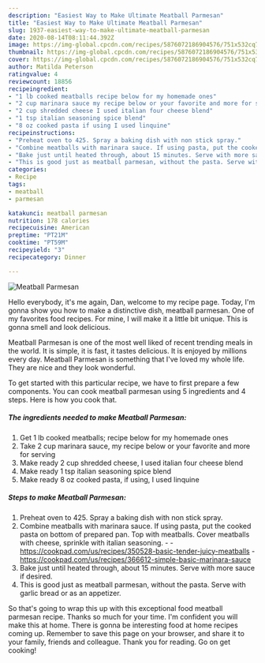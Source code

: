 ```yaml
---
description: "Easiest Way to Make Ultimate Meatball Parmesan"
title: "Easiest Way to Make Ultimate Meatball Parmesan"
slug: 1937-easiest-way-to-make-ultimate-meatball-parmesan
date: 2020-08-14T08:11:44.392Z
image: https://img-global.cpcdn.com/recipes/5876072186904576/751x532cq70/meatball-parmesan-recipe-main-photo.jpg
thumbnail: https://img-global.cpcdn.com/recipes/5876072186904576/751x532cq70/meatball-parmesan-recipe-main-photo.jpg
cover: https://img-global.cpcdn.com/recipes/5876072186904576/751x532cq70/meatball-parmesan-recipe-main-photo.jpg
author: Matilda Peterson
ratingvalue: 4
reviewcount: 18856
recipeingredient:
- "1 lb cooked meatballs recipe below for my homemade ones"
- "2 cup marinara sauce my recipe below or your favorite and more for serving"
- "2 cup shredded cheese I used italian four cheese blend"
- "1 tsp italian seasoning spice blend"
- "8 oz cooked pasta if using I used linquine"
recipeinstructions:
- "Preheat oven to 425. Spray a baking dish with non stick spray."
- "Combine meatballs with marinara sauce. If using pasta, put the cooked pasta on bottom of prepared pan. Top with meatballs. Cover meatballs with cheese, sprinkle with italian seasoning.  https://cookpad.com/us/recipes/350528-basic-tender-juicy-meatballs https://cookpad.com/us/recipes/366612-simple-basic-marinara-sauce"
- "Bake just until heated through, about 15 minutes. Serve with more sauce if desired."
- "This is good just as meatball parmesan, without the pasta. Serve with garlic bread or as an appetizer."
categories:
- Recipe
tags:
- meatball
- parmesan

katakunci: meatball parmesan 
nutrition: 178 calories
recipecuisine: American
preptime: "PT21M"
cooktime: "PT59M"
recipeyield: "3"
recipecategory: Dinner

---
```



![Meatball Parmesan](https://img-global.cpcdn.com/recipes/5876072186904576/751x532cq70/meatball-parmesan-recipe-main-photo.jpg)

Hello everybody, it's me again, Dan, welcome to my recipe page. Today, I'm gonna show you how to make a distinctive dish, meatball parmesan. One of my favorites food recipes. For mine, I will make it a little bit unique. This is gonna smell and look delicious.

Meatball Parmesan is one of the most well liked of recent trending meals in the world. It is simple, it is fast, it tastes delicious. It is enjoyed by millions every day. Meatball Parmesan is something that I've loved my whole life. They are nice and they look wonderful.




To get started with this particular recipe, we have to first prepare a few components. You can cook meatball parmesan using 5 ingredients and 4 steps. Here is how you cook that.

<!--inarticleads1-->

##### The ingredients needed to make Meatball Parmesan:

1. Get 1 lb cooked meatballs; recipe below for my homemade ones
1. Take 2 cup marinara sauce, my recipe below or your favorite and more for serving
1. Make ready 2 cup shredded cheese, I used italian four cheese blend
1. Make ready 1 tsp italian seasoning spice blend
1. Make ready 8 oz cooked pasta, if using, I used linquine




<!--inarticleads2-->

##### Steps to make Meatball Parmesan:

1. Preheat oven to 425. Spray a baking dish with non stick spray.
1. Combine meatballs with marinara sauce. If using pasta, put the cooked pasta on bottom of prepared pan. Top with meatballs. Cover meatballs with cheese, sprinkle with italian seasoning. -  - https://cookpad.com/us/recipes/350528-basic-tender-juicy-meatballs - https://cookpad.com/us/recipes/366612-simple-basic-marinara-sauce
1. Bake just until heated through, about 15 minutes. Serve with more sauce if desired.
1. This is good just as meatball parmesan, without the pasta. Serve with garlic bread or as an appetizer.




So that's going to wrap this up with this exceptional food meatball parmesan recipe. Thanks so much for your time. I'm confident you will make this at home. There is gonna be interesting food at home recipes coming up. Remember to save this page on your browser, and share it to your family, friends and colleague. Thank you for reading. Go on get cooking!
